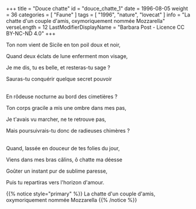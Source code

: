 +++
title = "Douce chatte"
id = "douce_chatte_1"
date = 1996-08-05
weight = 36
categories = [ "Faune" ]
tags = [ "1996", "nature", "lovecat" ]
info = "La chatte d'un couple d'amis, oxymoriquement nommée Mozzarella"
verseLength = 12
LastModifierDisplayName = "Barbara Post - Licence CC BY-NC-ND 4.0"
+++

Ton nom vient de Sicile en ton poil doux et noir,

Quand deux éclats de lune enferment mon visage,

Je me dis, tu es belle, et resteras-tu sage ?

Sauras-tu conquérir quelque secret pouvoir

 \
En rôdeuse nocturne au bord des cimetières ?

Ton corps gracile a mis une ombre dans mes pas,

Je t'avais vu marcher, ne te retrouve pas,

Mais poursuivrais-tu donc de radieuses chimères ?

 \
Quand, lassée en douceur de tes folies du jour,

Viens dans mes bras câlins, ô chatte ma déesse

Goûter un instant pur de sublime paresse,

Puis tu repartiras vers l'horizon d'amour.

{{% notice style="primary" %}}
La chatte d'un couple d'amis, oxymoriquement nommée Mozzarella
{{% /notice %}}
